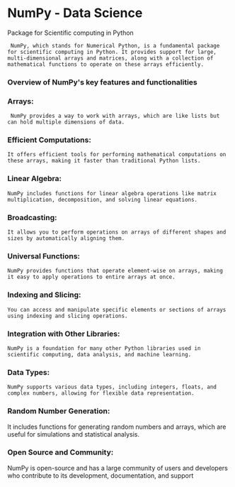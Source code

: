 # NumPy - Data Science
Package for Scientific computing in Python

     NumPy, which stands for Numerical Python, is a fundamental package for scientific computing in Python. It provides support for large, multi-dimensional arrays and matrices, along with a collection of mathematical functions to operate on these arrays efficiently.

### Overview of NumPy's key features and functionalities

### Arrays: 
     NumPy provides a way to work with arrays, which are like lists but can hold multiple dimensions of data.

### Efficient Computations:
    It offers efficient tools for performing mathematical computations on these arrays, making it faster than traditional Python lists.

### Linear Algebra: 
    NumPy includes functions for linear algebra operations like matrix multiplication, decomposition, and solving linear equations.

### Broadcasting: 
    It allows you to perform operations on arrays of different shapes and sizes by automatically aligning them.

### Universal Functions: 
    NumPy provides functions that operate element-wise on arrays, making it easy to apply operations to entire arrays at once.

### Indexing and Slicing: 
    You can access and manipulate specific elements or sections of arrays using indexing and slicing operations.

### Integration with Other Libraries:
    NumPy is a foundation for many other Python libraries used in scientific computing, data analysis, and machine learning.

### Data Types: 
    NumPy supports various data types, including integers, floats, and complex numbers, allowing for flexible data representation.

### Random Number Generation: 
It includes functions for generating random numbers and arrays, which are useful for simulations and statistical analysis.

### Open Source and Community: 
NumPy is open-source and has a large community of users and developers who contribute to its development, documentation, and support
